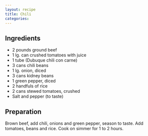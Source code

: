 ```yaml
---
layout: recipe
title: Chili
categories:
---
```


## Ingredients

- 2 pounds ground beef
- 1 lg. can crushed tomatoes with juice
- 1 tube (Dubuque chili con carne)
- 3 cans chili beans
- 1 lg. onion, diced
- 3 cans kidney beans
- 1 green pepper, diced
- 2 handfuls of rice
- 2 cans stewed tomatoes, crushed
- Salt and pepper (to taste)

## Preparation

Brown beef, add chili, onions and green pepper, season to taste.  Add tomatoes, beans and rice.  Cook on simmer for 1 to 2 hours.